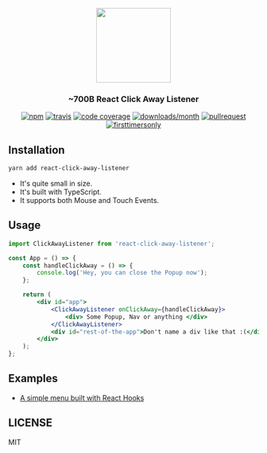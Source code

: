 <p align="center">
  <img src="https://raw.githubusercontent.com/ooade/react-click-away-listener/master/logo.png" height="150" />
  <h3 align="center">~700B React Click Away Listener</h3>
  <p align="center">
  <a href="https://www.npmjs.org/package/react-click-away-listener"><img src="https://img.shields.io/npm/v/react-click-away-listener.svg?style=flat-square" alt="npm"></a>
  <a href="https://travis-ci.org/ooade/react-click-away-listener"><img src="https://img.shields.io/travis/ooade/react-click-away-listener.svg?style=flat-square" alt="travis"></a>
  <a href="https://github.com/ooade/react-click-away-listener"><img src="https://img.shields.io/codecov/c/github/ooade/react-click-away-listener.svg?style=flat-square" alt="code coverage"></a>
  <a href="https://www.npmjs.org/package/react-click-away-listener"><img src="https://img.shields.io/npm/dm/react-click-away-listener.svg?style=flat-square" alt="downloads/month"></a>
  <a href="http://makeapullrequest.com"><img src="https://img.shields.io/badge/PR(s)-welcome-brightgreen.svg?style=flat-square" alt="pullrequest"></a>
  <a href="http://www.firsttimersonly.com"><img src="https://img.shields.io/badge/first--timers--only-friendly-blue.svg?style=flat-square" alt="firsttimersonly"></a>
  </p>
</p>

## Installation

```sh
yarn add react-click-away-listener
```

- It's quite small in size.
- It's built with TypeScript.
- It supports both Mouse and Touch Events.

## Usage

```jsx
import ClickAwayListener from 'react-click-away-listener';

const App = () => {
	const handleClickAway = () => {
		console.log('Hey, you can close the Popup now');
	};

	return (
		<div id="app">
			<ClickAwayListener onClickAway={handleClickAway}>
				<div> Some Popup, Nav or anything </div>
			</ClickAwayListener>
			<div id="rest-of-the-app">Don't name a div like that :(</div>
		</div>
	);
};
```

## Examples

- [A simple menu built with React Hooks](https://codesandbox.io/s/52384lyo8p)

## LICENSE

MIT
